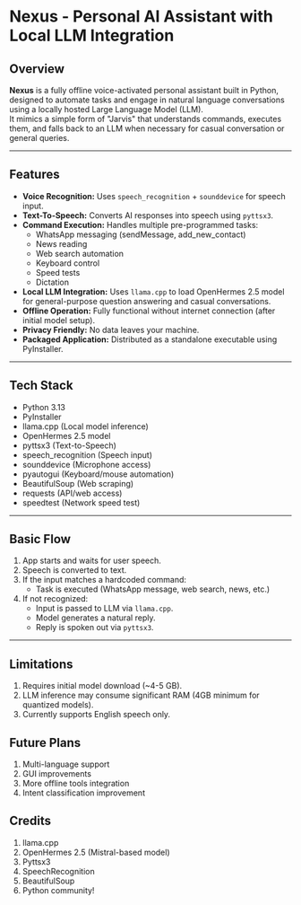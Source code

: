 # Nexus - Personal AI Assistant with Local LLM Integration

## Overview

**Nexus** is a fully offline voice-activated personal assistant built in Python, designed to automate tasks and engage in natural language conversations using a locally hosted Large Language Model (LLM).  
It mimics a simple form of "Jarvis" that understands commands, executes them, and falls back to an LLM when necessary for casual conversation or general queries.

---

## Features

- **Voice Recognition:** Uses `speech_recognition` + `sounddevice` for speech input.
- **Text-To-Speech:** Converts AI responses into speech using `pyttsx3`.
- **Command Execution:** Handles multiple pre-programmed tasks:
  - WhatsApp messaging (sendMessage, add_new_contact)
  - News reading
  - Web search automation
  - Keyboard control
  - Speed tests
  - Dictation
- **Local LLM Integration:** Uses `llama.cpp` to load OpenHermes 2.5 model for general-purpose question answering and casual conversations.
- **Offline Operation:** Fully functional without internet connection (after initial model setup).
- **Privacy Friendly:** No data leaves your machine.
- **Packaged Application:** Distributed as a standalone executable using PyInstaller.

---

## Tech Stack

- Python 3.13
- PyInstaller
- llama.cpp (Local model inference)
- OpenHermes 2.5 model
- pyttsx3 (Text-to-Speech)
- speech_recognition (Speech input)
- sounddevice (Microphone access)
- pyautogui (Keyboard/mouse automation)
- BeautifulSoup (Web scraping)
- requests (API/web access)
- speedtest (Network speed test)

---

## Basic Flow
1. App starts and waits for user speech.
2. Speech is converted to text.
3. If the input matches a hardcoded command:
   - Task is executed (WhatsApp message, web search, news, etc.)
4. If not recognized:
   - Input is passed to LLM via `llama.cpp`.
   - Model generates a natural reply.
   - Reply is spoken out via `pyttsx3`.

---

## Limitations
1. Requires initial model download (~4-5 GB).
2. LLM inference may consume significant RAM (4GB minimum for quantized models).
3. Currently supports English speech only.

## Future Plans
1. Multi-language support
2. GUI improvements
3. More offline tools integration
4. Intent classification improvement

## Credits
1. llama.cpp
2. OpenHermes 2.5 (Mistral-based model)
3. Pyttsx3
4. SpeechRecognition
5. BeautifulSoup
6. Python community!
